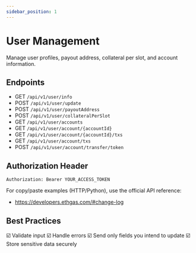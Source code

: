 ```yaml
---
sidebar_position: 1
---
```


# User Management

Manage user profiles, payout address, collateral per slot, and account information.

## Endpoints

- GET `/api/v1/user/info`
- POST `/api/v1/user/update`
- POST `/api/v1/user/payoutAddress`
- POST `/api/v1/user/collateralPerSlot`
- GET `/api/v1/user/accounts`
- GET `/api/v1/user/account/{accountId}`
- GET `/api/v1/user/account/{accountId}/txs`
- GET `/api/v1/user/account/txs`
- POST `/api/v1/user/account/transfer/token`

## Authorization Header

```
Authorization: Bearer YOUR_ACCESS_TOKEN
```

For copy/paste examples (HTTP/Python), use the official API reference:

- https://developers.ethgas.com/#change-log

## Best Practices

☑️ Validate input
☑️ Handle errors
☑️ Send only fields you intend to update
☑️ Store sensitive data securely 